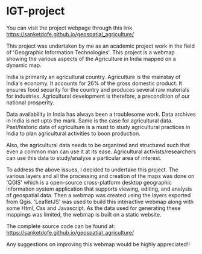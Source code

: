 # IGT-project

You can visit the project webpage through this link
https://sanketdofe.github.io/geospatial_agriculture/

This project was undertaken by me as an academic project work in the field of 'Geographic Information Technologies'. This project is a webmap showing the various aspects of the Agriculture in India mapped on a dynamic map.

India is primarily an agricultural country. Agriculture is the mainstay of India's economy. It accounts for 26% of the gross domestic product. It ensures food security for the country and produces several raw materials for industries. Agricultural development is therefore, a precondition of our national prosperity.

Data availability in India has always been a troublesome work. Data archives in India is not upto the mark. Same is the case for agricultural data. Past/historic data of agriculture is a must to study agricultural practices in India to plan agricultural activities to boon production.

Also, the agricultural data needs to be organized and structured such that even a common man can use it at its ease. Agricultural activists/researchers can use this data to study/analyse a particular area of interest.

To address the above issues, I decided to undertake this project. The various layers and all the processing and creation of the maps was done on 'QGIS' which is a open-source cross-platform desktop geographic information system application that supports viewing, editing, and analysis of geospatial data. Then a webmap was created using the layers exported from Qgis. 'LeafletJS' was used to build this interactive webmap along with some Html, Css and Javascript. As the data used for generating these mappings was limited, the webmap is built on a static website.

The complete source code can be found at: https://sanketdofe.github.io/geospatial_agriculture/

Any suggestions on improving this webmap would be highly appreciated!!
